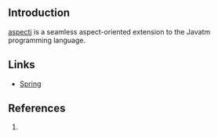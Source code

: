 ## Introduction

[aspectj](https://eclipse.dev/aspectj/) is a seamless aspect-oriented extension to the Javatm programming language.



## Links

- [Spring](/docs/CS/Framework/Spring/Spring.md)




## References

1. 
